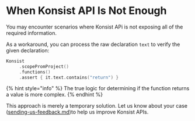 # When Konsist API Is Not Enough

You may encounter scenarios where Konsist APi is not exposing all of the required information.

As a workaround, you can process the raw declaration `text` to verify the given declaration:

```kotlin
Konsist
     .scopePromProject()
     .functions()
     .assert { it.text.contains("return") }
```

{% hint style="info" %}
The true logic for determining if the function returns a value is more complex.
{% endhint %}

This approach is merely a temporary solution. Let us know about your case ([sending-us-feedback.md](../help/sending-us-feedback.md "mention"))to help us improve Konsist APIs.
